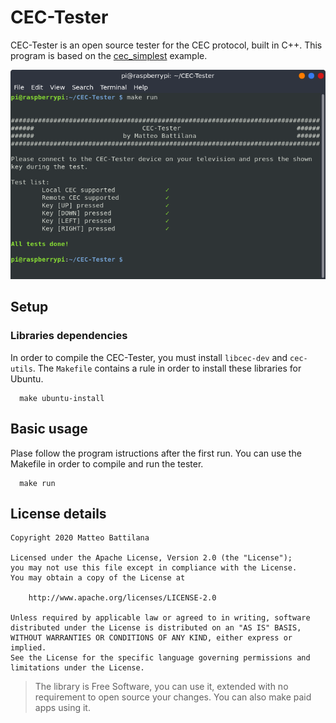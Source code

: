 # CEC-Tester

CEC-Tester is an open source tester for the CEC protocol, built in C++.
This program is based on the [cec_simplest](https://github.com/DrGeoff/cec_simplest) example.

<img src="screenshot/cec-tester.png">

## Setup
### Libraries dependencies
In order to compile the CEC-Tester, you must install `libcec-dev` and `cec-utils`.
The `Makefile` contains a rule in order to install these libraries for Ubuntu.

```
  make ubuntu-install
```

## Basic usage

Plase follow the program istructions after the first run.
You can use the Makefile in order to compile and run the tester.

```
  make run
```

## License details

```
Copyright 2020 Matteo Battilana

Licensed under the Apache License, Version 2.0 (the "License");
you may not use this file except in compliance with the License.
You may obtain a copy of the License at

	http://www.apache.org/licenses/LICENSE-2.0

Unless required by applicable law or agreed to in writing, software
distributed under the License is distributed on an "AS IS" BASIS,
WITHOUT WARRANTIES OR CONDITIONS OF ANY KIND, either express or implied.
See the License for the specific language governing permissions and
limitations under the License.
```

> The library is Free Software, you can use it, extended with no requirement to open source your changes. You can also make paid apps using it.
